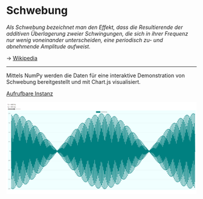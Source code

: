 # Schwebung

_Als Schwebung bezeichnet man den Effekt, dass die Resultierende der additiven Überlagerung zweier Schwingungen, die sich in ihrer Frequenz nur wenig voneinander unterscheiden, eine periodisch zu- und abnehmende Amplitude aufweist._

→ [Wikipedia](https://de.wikipedia.org/wiki/Schwebung)

---

Mittels NumPy werden die Daten für eine interaktive Demonstration von Schwebung bereitgestellt und mit Chart.js visualisiert.

[Aufrufbare Instanz](https://checksch.de/pa-pyscript/wave/wave.html)

![img](https://raw.githubusercontent.com/marvinscham/pa-pyscript/main/wave/wave.png)
